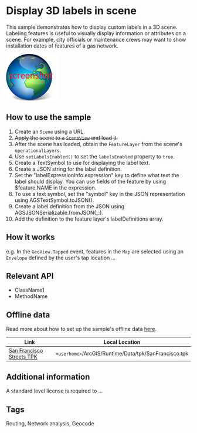 # Display 3D labels in scene

This sample demonstrates how to display custom labels in a 3D scene.
Labeling features is useful to visually display information or attributes on a scene. For example, city officials or maintenance crews may want to show installation dates of features of a gas network.

![](screenshot.png)

## How to use the sample
1. Create an `Scene` using a URL.
2. ~~Apply the scene to a `SceneView` and load it.~~
3. After the scene has loaded, obtain the `FeatureLayer` from the scene's `operationalLayers`.
4. Use `setLabelsEnabled()` to set the `labelsEnabled` property to `true`.
5. Create a TextSymbol to use for displaying the label text.
6. Create a JSON string for the label definition.
7. Set the "labelExpressionInfo.expression" key to define what text the label should display. You can use fields of the feature by using $feature.NAME in the expression.
8. To use a text symbol, set the "symbol" key in the JSON representation using AGSTextSymbol.toJSON().
9. Create a label definition from the JSON using AGSJSONSerializable.fromJSON(_:).
10. Add the definition to the feature layer's labelDefinitions array.

## How it works
e.g. In the `GeoView.Tapped` event, features in the `Map` are selected using an `Envelope` defined by the user's tap location ...

## Relevant API
 - ClassName1
 - MethodName

## Offline data
Read more about how to set up the sample's offline data [here](http://links.esri.com/ArcGISRuntimeQtSamples).

Link | Local Location
---------|-------|
|[San Francisco Streets TPK](https://www.arcgis.com/home/item.html?id=3f1bbf0ec70b409a975f5c91f363fe7d)| `<userhome>`/ArcGIS/Runtime/Data/tpk/SanFrancisco.tpk |

## Additional information
A standard level license is required to ...

## Tags
Routing, Network analysis, Geocode

